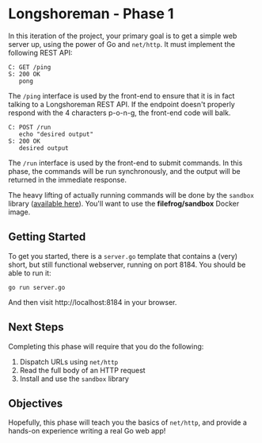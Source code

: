 Longshoreman - Phase 1
======================

In this iteration of the project, your primary goal is to get a
simple web server up, using the power of Go and `net/http`.  It
must implement the following REST API:

    C: GET /ping
    S: 200 OK
       pong

The `/ping` interface is used by the front-end to ensure that it
is in fact talking to a Longshoreman REST API.  If the endpoint
doesn't properly respond with the 4 characters p-o-n-g, the
front-end code will balk.

    C: POST /run
       echo "desired output"
    S: 200 OK
       desired output

The `/run` interface is used by the front-end to submit commands.
In this phase, the commands will be run synchronously, and the
output will be returned in the immediate response.

The heavy lifting of actually running commands will be done by the
`sandbox` library ([available here][sandbox]).  You'll want to use
the **filefrog/sandbox** Docker image.

Getting Started
---------------

To get you started, there is a `server.go` template that contains
a (very) short, but still functional webserver, running on port
8184.  You should be able to run it:

    go run server.go

And then visit http://localhost:8184 in your browser.

Next Steps
----------

Completing this phase will require that you do the following:

1. Dispatch URLs using `net/http`
2. Read the full body of an HTTP request
3. Install and use the `sandbox` library

Objectives
----------

Hopefully, this phase will teach you the basics of `net/http`, and
provide a hands-on experience writing a real Go web app!


[sandbox]: http://github.com/jhunt/sandbox
